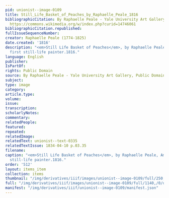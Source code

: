 ```yaml
---
pid: unionist--image-0109
title: Still_Life_Basket_of_Peaches_by_Raphaelle_Peale_1816
bibliographicCitation: By Raphaelle Peale - Yale University Art Gallery, Public Domain,
  https://commons.wikimedia.org/w/index.php?curid=14746061
bibliographicCitation.republished: 
fullIssueSequenceNumber: 
creator: Raphaelle Peale (1774-1825)
date.created: '1816'
description: "<em>Still Life Basket of Peaches</em>, by Raphaelle Peale, America's
  first still-life painter.1816."
language: English
publisher: 
IsPartOf: 
rights: Public Domain
source: By Raphaelle Peale - Yale University Art Gallery, Public Domain, https://commons.wikimedia.org/w/index.php?curid=14746061
subject: 
type: image
category: 
article.type: 
volume: 
issue: 
transcription: 
scholarlyNotes: 
commentary: 
relatedPeople: 
featured: 
repeated: 
relatedImage: 
relatedText: unionist--text-0335
relatedTextIssue: 1834-04-10 p.03.35
filename: 
caption: "<em>Still Life Basket of Peaches</em>, by Raphaelle Peale, America's first
  still-life painter.1816."
order: '512'
layout: items_item
collection: items
thumbnail: "/img/derivatives/iiif/images/unionist--image-0109/full/250,/0/default.jpg"
full: "/img/derivatives/iiif/images/unionist--image-0109/full/1140,/0/default.jpg"
manifest: "/img/derivatives/iiif/unionist--image-0109/manifest.json"
---
```

